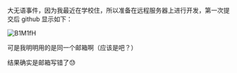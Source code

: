 大无语事件，因为我最近在学校住，所以准备在远程服务器上进行开发，第一次提交后 github 显示如下：

![B1M1fH](https://picture-suyifan.oss-cn-shenzhen.aliyuncs.com/uPic/B1M1fH.png)

可是我明明用的是同一个邮箱啊（应该是吧？）

结果确实是邮箱写错了😓